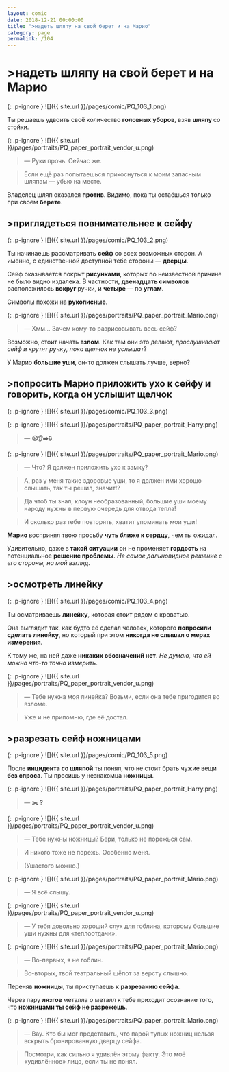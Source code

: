 ```yaml
---
layout: comic
date: 2018-12-21 00:00:00
title: ">надеть шляпу на свой берет и на Марио"
category: page
permalink: /104
---
```


# >надеть шляпу на свой берет и на Марио

{: .p-ignore }
![]({{ site.url }}/pages/comic/PQ_103_1.png)

Ты решаешь удвоить своё количество <strong>головных уборов</strong>, взяв <strong>шляпу </strong>со стойки.

{: .p-ignore }
![]({{ site.url }}/pages/portraits/PQ_paper_portrait_vendor_u.png)

<blockquote>— Руки прочь. Сейчас же.</blockquote>

<blockquote>Если ещё раз попытаешься прикоснуться к моим запасным шляпам — убью на месте.</blockquote>

Владелец шляп оказался <strong>против</strong>. Видимо, пока ты остаёшься только при своём <strong>берете</strong>.

## >приглядеться повнимательнее к сейфу

{: .p-ignore }
![]({{ site.url }}/pages/comic/PQ_103_2.png)

Ты начинаешь рассматривать <strong>сейф </strong>со всех возможных сторон. А именно, с единственной доступной тебе стороны — <strong>дверцы</strong>.

Сейф оказывается покрыт <strong>рисунками</strong>, которых по неизвестной причине не было видно издалека. В частности, <strong>двенадцать символов</strong> расположилось <strong>вокруг </strong>ручки, и <strong>четыре </strong>— по <strong>углам</strong>.

Символы похожи на <strong>рукописные</strong>.

{: .p-ignore }
![]({{ site.url }}/pages/portraits/PQ_paper_portrait_Mario.png)

<blockquote>— Хмм… Зачем кому-то разрисовывать весь сейф?</blockquote>

Возможно, стоит начать <strong>взлом</strong>. Как там они это делают, <em>прослушивают сейф и крутят ручку, пока щелчок не услышат</em>?

У Марио <strong>большие уши</strong>, он-то должен слышать лучше, верно?

## >попросить Марио приложить ухо к сейфу и говорить, когда он услышит щелчок

{: .p-ignore }
![]({{ site.url }}/pages/comic/PQ_103_3.png)

{: .p-ignore }
![]({{ site.url }}/pages/portraits/PQ_paper_portrait_Harry.png)

<blockquote>— <strong>😦👂➡️</strong>🔒.</blockquote>

{: .p-ignore }
![]({{ site.url }}/pages/portraits/PQ_paper_portrait_Mario.png)

<blockquote>— Что? Я должен приложить ухо к замку?</blockquote>

<blockquote>А, раз у меня такие здоровые уши, то я должен ими хорошо слышать, так ты решил, значит!?</blockquote>

<blockquote>Да чтоб ты знал, клоун необразованный, большие уши моему народу нужны в первую очередь для отвода тепла!</blockquote>

<blockquote>И сколько раз тебе повторять, хватит упоминать мои уши!</blockquote>

<strong>Марио </strong>воспринял твою просьбу <strong>чуть ближе к сердцу</strong>, чем ты ожидал.

Удивительно, даже в<strong> такой ситуации</strong> он не променяет <strong>гордость </strong>на потенциальное <strong>решение проблемы</strong>. <em>Не самое дальновидное решение с его стороны, на мой взгляд</em>.

## >осмотреть линейку

{: .p-ignore }
![]({{ site.url }}/pages/comic/PQ_103_4.png)

Ты осматриваешь <strong>линейку</strong>, которая стоит рядом с кроватью.

Она выглядит так, как будто её сделал человек, которого <strong>попросили сделать линейку</strong>, но который при этом <strong>никогда не слышал о мерах измерения</strong>.

К тому же, на ней даже <strong>никаких обозначений нет</strong>. <em>Не думаю, что ей можно что-то точно измерить</em>.

{: .p-ignore }
![]({{ site.url }}/pages/portraits/PQ_paper_portrait_vendor_u.png)

<blockquote>— Тебе нужна моя линейка? Возьми, если она тебе пригодится во взломе.</blockquote>

<blockquote>Уже и не припомню, где её достал.</blockquote>

## >разрезать сейф ножницами

{: .p-ignore }
![]({{ site.url }}/pages/comic/PQ_103_5.png)

После <strong>инцидента со шляпой</strong> ты понял, что не стоит брать чужие вещи <strong>без спроса</strong>. Ты просишь у незнакомца <strong>ножницы</strong>.

{: .p-ignore }
![]({{ site.url }}/pages/portraits/PQ_paper_portrait_Harry.png)

<blockquote>— <strong>✂️ ?</strong></blockquote>

{: .p-ignore }
![]({{ site.url }}/pages/portraits/PQ_paper_portrait_vendor_u.png)

<blockquote>— Тебе нужны ножницы? Бери, только не порежься сам. </blockquote>

<blockquote>И никого тоже не порежь. Особенно меня.</blockquote>

<blockquote>(Ушастого можно.)</blockquote>

{: .p-ignore }
![]({{ site.url }}/pages/portraits/PQ_paper_portrait_Mario.png)

<blockquote>— Я всё слышу.</blockquote>

{: .p-ignore }
![]({{ site.url }}/pages/portraits/PQ_paper_portrait_vendor_u.png)

<blockquote>— У тебя довольно хороший слух для гоблина, которому большие уши нужны для «теплоотдачи».</blockquote>

{: .p-ignore }
![]({{ site.url }}/pages/portraits/PQ_paper_portrait_Mario.png)

<blockquote>— Во-первых, я не гоблин. </blockquote>

<blockquote>Во-вторых, твой театральный шёпот за версту слышно. </blockquote>

Переняв <strong>ножницы</strong>, ты приступаешь к <strong>разрезанию сейфа</strong>.

Через пару <strong>лязгов </strong>металла о металл к тебе приходит осознание того, что <strong>ножницами ты сейф не разрежешь</strong>.

{: .p-ignore }
![]({{ site.url }}/pages/portraits/PQ_paper_portrait_Mario.png)

<blockquote>— Вау. Кто бы мог представить, что парой тупых ножниц нельзя вскрыть бронированную дверцу сейфа.</blockquote>

<blockquote>Посмотри, как сильно я удивлён этому факту. Это моё «удивлённое» лицо, если ты не понял.</blockquote>
